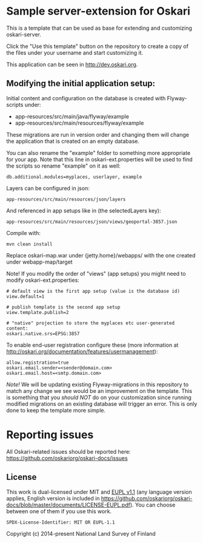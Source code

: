 # Sample server-extension for Oskari

This is a template that can be used as base for extending and customizing oskari-server.

Click the "Use this template" button on the repository to create a copy of the files under your username and start customizing it.

This application can be seen in http://dev.oskari.org.

## Modifying the initial application setup:
 
Initial content and configuration on the database is created with Flyway-scripts under:
 - app-resources/src/main/java/flyway/example
 - app-resources/src/main/resources/flyway/example

These migrations are run in version order and changing them will change the application that is created on an empty database.

You can also rename the "example" folder to something more appropriate for your app.
Note that this line in oskari-ext.properties will be used to find the scripts so rename "example" on it as well:

    db.additional.modules=myplaces, userlayer, example

Layers can be configured in json:

    app-resources/src/main/resources/json/layers

And referenced in app setups like in (the selectedLayers key):

    app-resources/src/main/resources/json/views/geoportal-3857.json

Compile with:

    mvn clean install
    
Replace oskari-map.war under {jetty.home}/webapps/ with the one created under webapp-map/target 

Note! If you modify the order of "views" (app setups) you might need to modify oskari-ext.properties:

    # default view is the first app setup (value is the database id)
    view.default=1

    # publish template is the second app setup
    view.template.publish=2

    # "native" projection to store the myplaces etc user-generated content:
    oskari.native.srs=EPSG:3857

To enable end-user registration configure these (more information at http://oskari.org/documentation/features/usermanagement):

    allow.registration=true
    oskari.email.sender=<sender@domain.com>
    oskari.email.host=<smtp.domain.com>

*Note!* We will be updating existing Flyway-migrations in this repository to match any
 change we see would be an improvement on the template. This is something that you _should NOT_ do on your customization
 since running modified migrations on an existing database will trigger an error. This is only done to keep the template more simple.

# Reporting issues

All Oskari-related issues should be reported here: https://github.com/oskariorg/oskari-docs/issues

## License
 
This work is dual-licensed under MIT and [EUPL v1.1](https://joinup.ec.europa.eu/software/page/eupl/licence-eupl) 
(any language version applies, English version is included in https://github.com/oskariorg/oskari-docs/blob/master/documents/LICENSE-EUPL.pdf).
You can choose between one of them if you use this work.
 
`SPDX-License-Identifier: MIT OR EUPL-1.1`

Copyright (c) 2014-present National Land Survey of Finland
